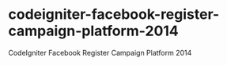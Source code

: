 codeigniter-facebook-register-campaign-platform-2014
====================================================

CodeIgniter Facebook Register Campaign Platform 2014
